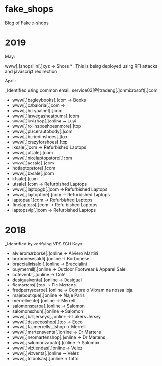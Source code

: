 # fake_shops
Blog of Fake e-shops

# 2019

May:

www[.]shopallin[.]xyz           -> Shoes     * _This is being deployed using RFI attacks and javascript redirection

April:

_Identified using common email: service03[@]tradeng[.]onmicrosoft[.]com

- www[.]bagleybooks[.]com         -> Books
- www[.]cabaloria[.]com           -> 
- www[.]horyaalnet[.]com
- www[.]lasvegasheatpump[.]com
- www[.]luyishop[.]online         -> Luyi
- www[.]rollinsposhoesnmore[.]top
- www[.]placerautobody[.]com
- www[.]buriedinshoes[.]top
- www[.]crazyforshoes[.]top
- iksale[.]com                    -> Refurbished Laptops
- www[.]utsale[.]com
- www[.]nicelaptopstore[.]com
- www[.]aqsale[.]com
- hotlaptopstore[.]com
- www[.]bxsale[.]com
- kfsale[.]com
- utsale[.]com                    -> Refurbished Laptops
- www[.]laptopgb[.]com            -> Refurbished Laptops
- www[.]laptopfine[.]com          ->  Refurbished Laptops
- laptopau[.]com                  ->  Refurbished Laptops
- finelaptops[.]com               ->  Refurbished Laptops
- laptopsvip[.]com                ->  Refurbished Laptops

# 2018

_Identified by verifying VPS SSH Keys:

- alvieromarborse[.]online  -> Alviero Martini 
- borbonesesaldi[.]online   -> Borbonese
- braccialinisaldi[.]online -> Braccialini
- buymerrell[.]online       -> 	Outdoor Footwear & Apparel Sale
- coteventa[.]online        -> Coté
- desigualventa[.]online    -> Desigual
- fiemartens[.]top          -> Fie Martens
- fredperryscarpe[.]online  -> Compre o Vibram na nossa loja.
- majeboutique[.]online     -> Maje Paris
- merrellvente[.]online     -> Merrell
- salomonscarpa[.]online    -> Salomon
- salomonschuh[.]online     -> Salomon
- www[.]balljerseys[.]online  -> Lakers Jersey
- www[.]deseccoshop[.]top   -> Ecco
- www[.]facmerrells[.]shop  -> Merrell 
- www[.]martensventa[.]online -> Dr Martens
- www[.]neomartenshop[.]online -> Dr Martens
- www[.]salomonzapato[.]online -> Salomon
- www[.]vlztiendas[.]online -> Velez
- www[.]vlzventa[.]online   -> Velez
- www[.]totbolsas[.]online  -> totto
